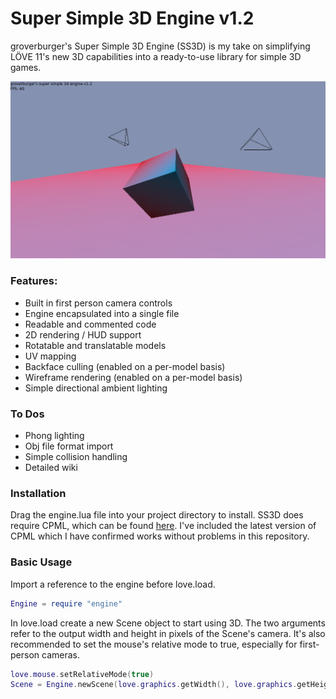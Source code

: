# Super Simple 3D Engine v1.2

groverburger's Super Simple 3D Engine (SS3D) is my take on simplifying LÖVE 11's new 3D capabilities into a ready-to-use library for simple 3D games.

![pic1](image.png)

### Features:
- Built in first person camera controls
- Engine encapsulated into a single file
- Readable and commented code
- 2D rendering / HUD support
- Rotatable and translatable models
- UV mapping
- Backface culling (enabled on a per-model basis)
- Wireframe rendering (enabled on a per-model basis)
- Simple directional ambient lighting

### To Dos
- Phong lighting
- Obj file format import
- Simple collision handling
- Detailed wiki

### Installation
Drag the engine.lua file into your project directory to install. SS3D does require CPML, which can be found [here](https://github.com/excessive/cpml). I've included the latest version of CPML which I have confirmed works without problems in this repository.

### Basic Usage
Import a reference to the engine before love.load.
```lua
Engine = require "engine"
```
In love.load create a new Scene object to start using 3D.
The two arguments refer to the output width and height in pixels of the Scene's camera.
It's also recommended to set the mouse's relative mode to true, especially for first-person cameras.
```lua
love.mouse.setRelativeMode(true)
Scene = Engine.newScene(love.graphics.getWidth(), love.graphics.getHeight())
```
